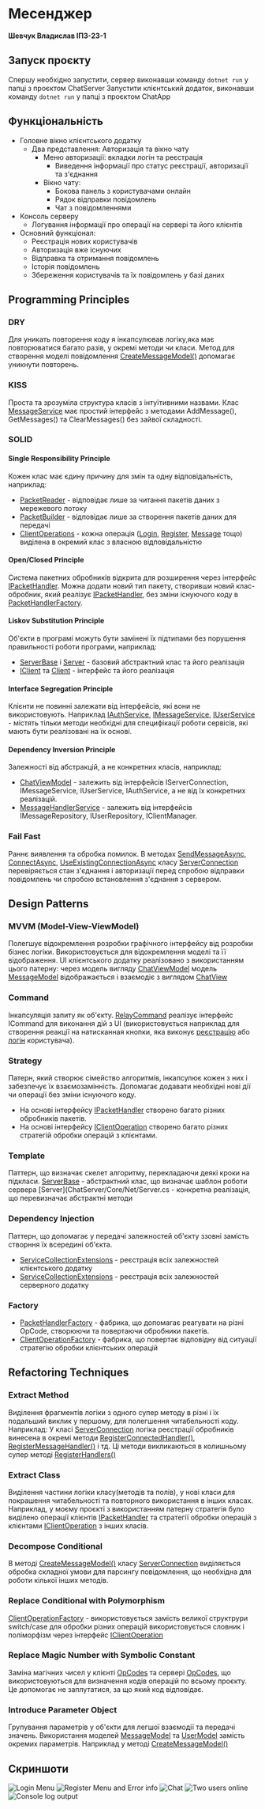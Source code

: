 # Месенджер

**Шевчук Владислав ІПЗ-23-1**

## Запуск проєкту

Спершу необхідно запустити, сервер виконавши команду ```dotnet run``` у папці з проєктом ChatServer
Запустити клієнтський додаток, виконавши команду ```dotnet run``` у папці з проєктом ChatApp

## Функціональність

* Головне вікно клієнтського додатку
  * Два представлення: Авторизація та вікно чату
    * Меню авторизації: вкладки логін та реєстрація
      * Виведення інформації про статус реєстрації, авторизації та з'єднання
    * Вікно чату:
      * Бокова панель з користувачами онлайн
      * Рядок відправки повідомлень
      * Чат з повідомленнями
* Консоль серверу
  * Логування інформації про операції на сервері та його клієнтів
* Основний функціонал:
  * Реєстрація нових користувачів
  * Авторизація вже існуючих
  * Відправка та отримання повідомлень
  * Історія повідомлень
  * Збереження користувачів та їх повідомлень у базі даних

## Programming Principles

### DRY
Для уникать повторення коду я інкапсулював логіку,яка має повторюватися багато разів, у окремі методи чи класи.
Метод для створення моделі повідомлення [CreateMessageModel()](ChatApp/Core/Net/CreateMessageModel.cs#L97-L125) допомагає уникнути повторень.
### KISS
Проста та зрозуміла структура класів з інтуїтивними назвами.
Клас [MessageService](ChatApp/Core/Services/MessageService.cs) має простий інтерфейс з методами AddMessage(), GetMessages() та ClearMessages() без зайвої складності.
### SOLID
#### Single Responsibility Principle
Кожен клас має єдину причину для змін та одну відповідальність, наприклад:
* [PacketReader](ChatServer/Core/Net/IO/PacketReader.cs) - відповідає лише за читання пакетів даних з мережевого потоку
* [PacketBuilder](ChatServer/Core/Net/IO/PacketBuilder.cs) - відповідає лише за створення пакетів даних для передачі
* [ClientOperations](ChatServer/Core/Net/ClientOperations/) - кожна операція ([Login](ChatServer/Core/Net/ClientOperations/LoginOperation.cs), [Register](ChatServer/Core/Net/ClientOperations/RegisterOperation.cs), [Message](ChatServer/Core/Net/ClientOperations/MessageOperation.cs) тощо) виділена в окремий клас з власною відповідальністю
#### Open/Closed Principle
Система пакетних обробників відкрита для розширення через інтерфейс [IPacketHandler](ChatApp/Core/Net/Handlers/PacketHandler.cs).
Можна додати новий тип пакету, створивши новий клас-обробник, який реалізує [IPacketHandler](ChatApp/Core/Net/Handlers/PacketHandler.cs), без зміни існуючого коду в [PacketHandlerFactory](ChatApp/Core/Net/Handlers/PacketHandlerFactory.cs).
#### Liskov Substitution Principle
Об'єкти в програмі можуть бути замінені їх підтипами без порушення правильності роботи програми, наприклад:
* [ServerBase](ChatServer/Core/Net/ServerBase.cs) і [Server](ChatServer/Core/Net/Server.cs) - базовий абстрактний клас та його реалізація
* [IClient](ChatServer/Core/Interfaces/IClient.cs) та [Client](ChatServer/Core/Net/Client.cs) - інтерфейс та його реалізація
#### Interface Segregation Principle
Клієнти не повинні залежати від інтерфейсів, які вони не використовують. Наприклад [IAuthService](ChatApp/Core/Services/Interfaces/IAuthService.cs), [IMessageService](ChatApp/Core/Services/Interfaces/IMessageService.cs), [IUserService](ChatApp/Core/Services/Interfaces/IUserService.cs) - містять тільки методи необхідні для специфікації роботи сервісів, які мають бути реалізовані на їх основі.
#### Dependency Inversion Principle
Залежності від абстракцій, а не конкретних класів, наприклад:
* [ChatViewModel](ChatApp/MVVM/ViewModel/ChatViewModel.cs#L40) - залежить від інтерфейсів IServerConnection, IMessageService, IUserService, IAuthService, а не від їх конкретних реалізацій.
* [MessageHandlerService](ChatServer/Core/Services/MessageHandlerService.cs#L12) - залежить від інтерфейсів IMessageRepository, IUserRepository, IClientManager.
### Fail Fast
Раннє виявлення та обробка помилок. 
В методах [SendMessageAsync](ChatApp/Core/Net/ServerConnection.cs#L213-L232), [ConnectAsync](ChatApp/Core/Net/ServerConnection.cs#L127-L146), [UseExistingConnectionAsync](ChatApp/Core/Net/ServerConnection.cs#L148-L170) класу [ServerConnection](ChatApp/Core/Net/ServerConnection.cs) перевіряється стан з'єднання і авторизації перед спробою відправки повідомлень чи спробою встановлення з'єднання з сервером.

## Design Patterns

### MVVM (Model-View-ViewModel)
Полегшує відокремлення розробки графічного інтерфейсу від розробки бізнес логіки. Використовується для відокремлення моделі та її відображення.
UI клієнтського додатку реалізовано з використанням цього патерну: через модель вигляду [ChatViewModel](ChatApp/MVVM/ViewModel/ChatViewModel.cs) модель [MessageModel](ChatApp/MVVM/Model/MessageModel.cs) відображається і взаємодіє з виглядом [ChatView](ChatApp/MVVM/View/ChatView.xaml)
### Command
Інкапсуляція запиту як об'єкту. [RelayCommand](ChatApp/Core/RelayCommand.cs) реалізує інтерфейс ICommand для виконання дій з UI (використовується наприклад для створення реакції на натисканная кнопки, яка виконує [реєстрацію](ChatApp/MVVM/ViewModel/LoginViewModel.cs#L62) або [логін](ChatApp/MVVM/ViewModel/LoginViewModel.cs#L56) користувача).
### Strategy
Патерн, який створює сімейство алгоритмів, інкапсулює кожен з них і забезпечує їх взаємозамінність. Допомагає додавати необхідні нові дії чи операції без зміни існуючого коду.
* На основі інтерфейсу [IPacketHandler](ChatApp/Core/Net/Handlers/IPacketHandler.cs) створено багато різних обробників пакетів.
* На основі інтерфейсу [IClientOperation](ChatServer/Core/Net/ClientOperations/Interfaces/IClientOperation.cs) створено багато різних стратегій обробки операцій з клієнтами.
### Template
Паттерн, що визначає скелет алгоритму, перекладаючи деякі кроки на підкласи.
[ServerBase](ChatServer/Core/Net/ServerBase.cs) - абстрактний клас, що визначає шаблон роботи сервера
[Server](ChatServer/Core/Net/Server.cs - конкретна реалізація, що перевизначає абстрактні методи
### Dependency Injection
Паттерн, що допомагає у передачі залежностей об'єкту ззовні замість створння їх всередині об'єкта. 
* [ServiceCollectionExtensions](ChatApp/Extensions/ServiceCollectionExtensions.cs) - реєстрація всіх залежностей клієнтського додатку
* [ServiceCollectionExtensions](ChatServer/Extensions/ServiceCollectionExtensions.cs) - реєстрація всіх залежностей серверного додатку
### Factory
* [PacketHandlerFactory](ChatApp/Core/Net/Handlers/PacketHandlerFactory.cs) - фабрика, що допомагає реагувати на різні OpCode, створюючи та повертаючи обробники пакетів.
* [ClientOperationFactory](ChatServer/Core/Net/ClientOperations/ClientOperationFactory.cs) - фабрика, що повертає відповідну від ситуації стратегію обробки клієнтських операцій

## Refactoring Techniques

### Extract Method
Виділення фрагментів логіки з одного супер методу в різні і їх подальший виклик у першому, для полегшення читабельності коду. Наприклад:
У класі [ServerConnection](ChatApp/Core/Net/ServerConnection.cs) логіка реєстрації обробників винесена в окремі методи [RegisterConnectedHandler()](ChatApp/Core/Net/ServerConnection.cs#L47-L56), [RegisterMessageHandler()](ChatApp/Core/Net/ServerConnection.cs#L58-L67) і тд. Ці методи викликаються в колишньому супер методі [RegisterHandlers()](ChatApp/Core/Net/ServerConnection.cs#L39-L45)
### Extract Class
Виділення частини логіки класу(методів та полів), у нові класи для покрашення читабельності та повторного використання в інших класах. Наприклад, у моєму проєкті з використанням патерну стратегія було виділено операції клієнтів [IPacketHandler](ChatApp/Core/Net/Handlers/IPacketHandler.cs) та стратегії обробки операцій з клієнтами [IClientOperation](ChatServer/Core/Net/ClientOperations/Interfaces/IClientOperation.cs) з інших класів. 
### Decompose Conditional
В методі [CreateMessageModel()](ChatApp/Core/Net/ServerConnection.cs#L97-L125) класу [ServerConnection](ChatApp/Core/Net/ServerConnection.cs) виділяється обробка складної умови для парсингу повідомлення, що необхідна для роботи кілької інших методів.
### Replace Conditional with Polymorphism
[ClientOperationFactory](ChatServer/Core/Net/ClientOperations/ClientOperationFactory.cs) - використовується замість великої структрури switch/case для обробки різних операцій використовується словник і поліморфізм через інтерфейс [IClientOperation](ChatServer/Core/Net/ClientOperations/Interfaces/IClientOperation.cs)
### Replace Magic Number with Symbolic Constant
Заміна магічних чисел у клієнті [OpCodes](ChatApp/Constants/OpCodes.cs) та сервері [OpCodes](ChatServer/Constants/OpCodes.cs), що використовуються для визначення кодів операцій по всьому проєкту. Це допомогає не заплутатися, за що який код відповідає.
### Introduce Parameter Object
Групування параметрів у об'єкти для легшої взаємодії та передачі значень.
Використання моделей [MessageModel](ChatApp/MVVM/Model/MessageModel.cs) та [UserModel](ChatApp/MVVM/Model/UserModel.cs) замість окремих параметрів. Наприклад у методі [CreateMessageModel()](ChatApp/Core/Net/ServerConnection.cs#L97-L125)

## Скриншоти
![Login Menu](/Screenshots/image_2025-05-16_17-02-40.png)
![Register Menu and Error info](/Screenshots/image_2025-05-16_17-03-10.png)
![Chat](/Screenshots/image_2025-05-16_17-04-08.png)
![Two users online](/Screenshots/image_2025-05-16_17-10-04.png)
![Console log output](/Screenshots/image_2025-05-16_17-13-20.png)

